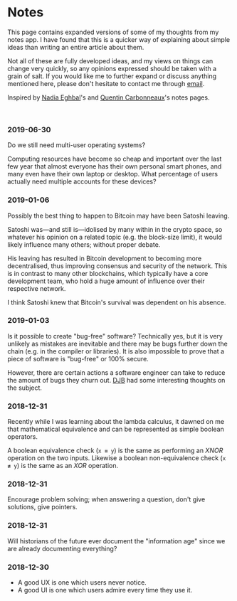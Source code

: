 <title>Notes</title>

# Notes

This page contains expanded versions of some of my thoughts from my notes app.
I have found that this is a quicker way of explaining about simple ideas than
writing an entire article about them.

Not all of these are fully developed ideas, and my views on things can change
very quickly, so any opinions expressed should be taken with a grain of salt.
If you would like me to further expand or discuss anything mentioned here,
please don't hesitate to contact me through [email](/contact).

Inspired by [Nadia Eghbal](https://nadiaeghbal.com/notes/)'s and
[Quentin Carbonneaux](https://c9x.me/notes/)'s notes pages.

<br>

### 2019-06-30

Do we still need multi-user operating systems?

Computing resources have become so cheap and important over the last few year
that almost everyone has their own personal smart phones, and many even have
their own laptop or desktop. What percentage of users actually need multiple
accounts for these devices?

### 2019-01-06

Possibly the best thing to happen to Bitcoin may have been Satoshi leaving.

Satoshi was&mdash;and still is&mdash;idolised by many within in the crypto
space, so whatever his opinion on a related topic (e.g. the block-size limit),
it would likely influence many others; without proper debate.

His leaving has resulted in Bitcoin development to becoming more decentralised,
thus improving consensus and security of the network. This is in contrast to
many other blockchains, which typically have a core development team, who hold
a huge amount of influence over their respective network.

I think Satoshi knew that Bitcoin's survival was dependent on his absence.

### 2019-01-03

Is it possible to create "bug-free" software? Technically yes, but it is very
unlikely as mistakes are inevitable and there may be bugs further down the
chain (e.g. in the compiler or libraries). It is also impossible to prove that
a piece of software is "bug-free" or 100% secure.

However, there are certain actions a software engineer can take to reduce the
amount of bugs they churn out. [DJB](https://cr.yp.to) had some interesting
thoughts on the subject.

### 2018-12-31

Recently while I was learning about the lambda calculus, it dawned on me that
mathematical equivalence and can be represented as simple boolean operators.

A boolean equivalence check (`x ≡ y`) is the same as performing an _XNOR_
operation on the two inputs. Likewise a boolean non-equivalence check (`x ≢ y`)
is the same as an _XOR_ operation.

### 2018-12-31

Encourage problem solving; when answering a question, don't give solutions,
give pointers.

### 2018-12-31

Will historians of the future ever document the "information age" since we are
already documenting everything?

### 2018-12-30

- A good UX is one which users never notice.
- A good UI is one which users admire every time they use it.

